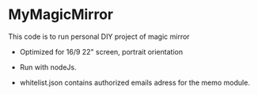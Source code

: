 # MyMagicMirror

This code is to run personal DIY project of magic mirror

- Optimized for 16/9 22" screen, portrait orientation

- Run with nodeJs.

- whitelist.json contains authorized emails adress for the memo module.

